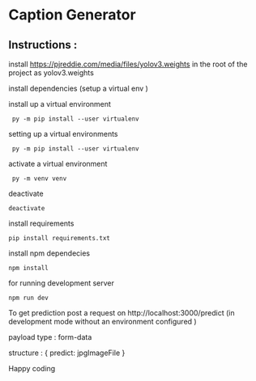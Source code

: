# Caption Generator

## Instructions :

install https://pjreddie.com/media/files/yolov3.weights in the root of the project as yolov3.weights

install dependencies (setup a virtual env )

install up a virtual environment

```
 py -m pip install --user virtualenv
```

setting up a virtual environments

```
 py -m pip install --user virtualenv
```

activate a virtual environment

```
 py -m venv venv
```

deactivate

```
deactivate
```

install requirements

```
pip install requirements.txt
```

install npm dependecies

```
npm install
```

for running development server

```
npm run dev
```

To get prediction post a request on http://localhost:3000/predict (in development mode without an environment configured )

payload type : form-data

structure : { predict: jpgImageFile }

Happy coding
